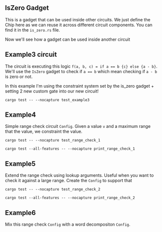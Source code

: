 ## IsZero Gadget

This is a gadget that can be used inside other circuits. We just define the Chip here as we can reuse it across different circuit components. You can find it in the `is_zero.rs` file.

Now we'll see how a gadget can be used inside another circuit

## Example3 circuit

The circuit is executing this logic `f(a, b, c) = if a == b {c} else {a - b}`. We'll use the `IsZero` gadget to check if `a == b` which mean checking if `a - b` is zero or not.

In this example I'm using the constraint system set by the is_zero gadget + setting 2 new custom gate into our new circuit!

```
cargo test -- --nocapture test_example3
```

## Example4

Simple range check circuit `Config`. Given a value `v` and a maximum range that the value, we constraint the value. 

```
cargo test -- --nocapture test_range_check_1
```

```
cargo test --all-features -- --nocapture print_range_check_1
```

## Example5

Extend the range check using lookup arguments. Useful when you want to check it against a large range. Create the `Config` to support that

```
cargo test -- --nocapture test_range_check_2
```

```
cargo test --all-features -- --nocapture print_range_check_2
```

## Example6

Mix this range check `Config` with a word decompositon `Config`.


